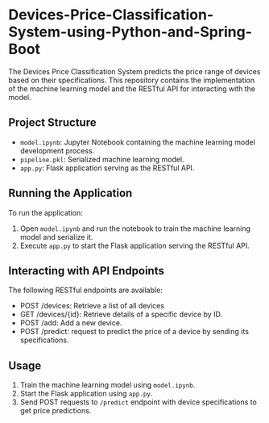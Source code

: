 # Devices-Price-Classification-System-using-Python-and-Spring-Boot

The Devices Price Classification System predicts the price range of devices based on their specifications. This repository contains the implementation of the machine learning model and the RESTful API for interacting with the model.

## Project Structure
- `model.ipynb`: Jupyter Notebook containing the machine learning model development process.
- `pipeline.pkl`: Serialized machine learning model.
- `app.py`: Flask application serving as the RESTful API.

## Running the Application
To run the application:
1. Open `model.ipynb` and run the notebook to train the machine learning model and serialize it.
2. Execute `app.py` to start the Flask application serving the RESTful API.

## Interacting with API Endpoints
The following RESTful endpoints are available:
- POST /devices: Retrieve a list of all devices
- GET /devices/{id}: Retrieve details of a specific device by ID.
- POST /add: Add a new device.
- POST /predict: request to predict the price of a device by sending its specifications.

## Usage
1. Train the machine learning model using `model.ipynb`.
2. Start the Flask application using `app.py`.
3. Send POST requests to `/predict` endpoint with device specifications to get price predictions.
